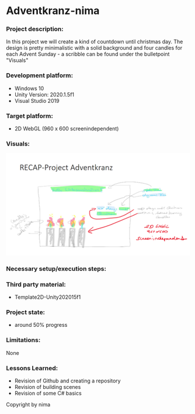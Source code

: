 # Adventkranz-nima

### Project description: 

In this project we will create a kind of countdown until christmas day.
The design is pretty minimalistic with a solid background and four candles for each Advent Sunday - a scribble can be found under the bulletpoint "Visuals"

### Development platform: 
* Windows 10
* Unity Version: 2020.1.5f1
* Visual Studio 2019

### Target platform: 
* 2D WebGL (960 x 600 screenindependent)

### Visuals: 
<div>
<img src = "./Screenshots/Adventkranz.PNG" >
</div>

### Necessary setup/execution steps: 


### Third party material: 
* Template2D-Unity202015f1

### Project state: 
* around 50% progress

### Limitations: 
None

### Lessons Learned: 
* Revision of Github and creating a repository
* Revision of building scenes
* Revision of some C# basics

Copyright by nima
